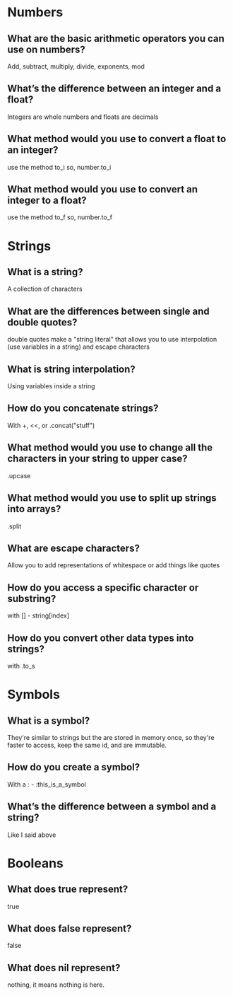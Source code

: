 # Numbers
## What are the basic arithmetic operators you can use on numbers?
Add, subtract, multiply, divide, exponents, mod

## What’s the difference between an integer and a float?
Integers are whole numbers and floats are decimals

## What method would you use to convert a float to an integer?
use the method to_i so, number.to_i

## What method would you use to convert an integer to a float?
use the method to_f so, number.to_f

# Strings
## What is a string?
A collection of characters

## What are the differences between single and double quotes?
double quotes make a "string literal" that allows you to use interpolation (use variables in a string) and escape characters

## What is string interpolation?
Using variables inside a string

## How do you concatenate strings?
With +, <<, or .concat("stuff")

## What method would you use to change all the characters in your string to upper case?
.upcase

## What method would you use to split up strings into arrays?
.split

## What are escape characters?
Allow you to add representations of whitespace or add things like quotes

## How do you access a specific character or substring?
with [] - string[index]

## How do you convert other data types into strings?
with .to_s

# Symbols
## What is a symbol?
They're similar to strings but the are stored in memory once, so they're faster to access, keep the same id, and are immutable.

## How do you create a symbol?
With a : - :this_is_a_symbol

## What’s the difference between a symbol and a string?
Like I said above

# Booleans
## What does true represent?
true

## What does false represent?
false

## What does nil represent?
nothing, it means nothing is here.